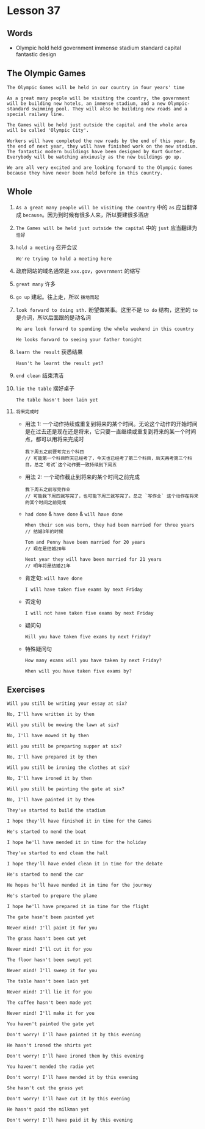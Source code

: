 # Lesson 37

## Words

- Olympic hold held government immense stadium standard capital fantastic design

## The Olympic Games

```
The Olympic Games will be held in our country in four years' time

As a great many people will be visiting the country, the government will be building new hotels, an immense stadium, and a new Olympic-standard swimming pool. They will also be building new roads and a special railway line.

The Games will be held just outside the capital and the whole area will be called 'Olympic City'.

Workers will have completed the new roads by the end of this year. By the end of next year, they will have finished work on the new stadium. The fantastic modern buildings have been designed by Kurt Gunter. Everybody will be watching anxiously as the new buildings go up.

We are all very excited and are looking forward to the Olympic Games because they have never been held before in this country.
```

## Whole

1. `As a great many people will be visiting the country` 中的 `as` 应当翻译成 `because`。因为到时候有很多人来，所以要建很多酒店

2. `The Games will be held just outside the capital` 中的 `just` 应当翻译为 `恰好`

3. `hold a meeting` 召开会议

   ```
   We're trying to hold a meeting here
   ```

4. 政府网站的域名通常是 `xxx.gov`，`government` 的缩写

5. `great many` 许多

6. `go up` 建起。往上走，所以 `拨地而起`

7. `look forward to doing sth.` 盼望做某事。这里不是 `to do` 结构，这里的 `to` 是介词，所以后面跟的是动名词

   ```
   We are look forward to spending the whole weekend in this country

   He looks forward to seeing your father tonight
   ```

8. `learn the result` 获悉结果

   ```
   Hasn't he learnt the result yet?
   ```

9. `end clean` 结束清洁

10. `lie the table` 摆好桌子

    ```
    The table hasn't been lain yet
    ```

11. `将来完成时`

    - 用法 1: 一个动作持续或重复到将来的某个时间。无论这个动作的开始时间是在过去还是现在还是将来，它只要一直继续或重复到将来的某一个时间点，都可以用将来完成时

      ```
      我下周五之前要考完五个科目
      // 可能第一个科目昨天已经考了，今天也已经考了第二个科目，后天再考第三个科目。总之`考试`这个动作要一致持续到下周五
      ```

    - 用法 2: 一个动作截止到将来的某个时间之前完成

      ```
      我下周五之前写完作业
      // 可能我下周四就写完了，也可能下周三就写完了。总之 `写作业` 这个动作在将来的某个时间之前完成
      ```

    - `had done` & `have done` & `will have done`

      ```
      When their son was born, they had been married for three years
      // 结婚3年的时候

      Tom and Penny have been married for 20 years
      // 现在是结婚20年

      Next year they will have been married for 21 years
      // 明年将是结婚21年
      ```

    - 肯定句: `will have done`

      ```
      I will have taken five exams by next Friday
      ```

    - 否定句

      ```
      I will not have taken five exams by next Friday
      ```

    - 疑问句

      ```
      Will you have taken five exams by next Friday?
      ```

    - 特殊疑问句

      ```
      How many exams will you have taken by next Friday?

      When will you have taken five exams by?
      ```

## Exercises

```
Will you still be writing your essay at six?

No, I'll have written it by then
```

```
Will you still be mowing the lawn at six?

No, I'll have mowed it by then
```

```
Will you still be preparing supper at six?

No, I'll have prepared it by then
```

```
Will you still be ironing the clothes at six?

No, I'll have ironed it by then
```

```
Will you still be painting the gate at six?

No, I'll have painted it by then
```

```
They've started to build the stadium

I hope they'll have finished it in time for the Games
```

```
He's started to mend the boat

I hope he'll have mended it in time for the holiday
```

```
They've started to end clean the hall

I hope they'll have ended clean it in time for the debate
```

```
He's started to mend the car

He hopes he'll have mended it in time for the journey
```

```
He's started to prepare the plane

I hope he'll have prepared it in time for the flight
```

```
The gate hasn't been painted yet

Never mind! I'll paint it for you
```

```
The grass hasn't been cut yet

Never mind! I'll cut it for you
```

```
The floor hasn't been swept yet

Never mind! I'll sweep it for you
```

```
The table hasn't been lain yet

Never mind! I'll lie it for you
```

```
The coffee hasn't been made yet

Never mind! I'll make it for you
```

```
You haven't painted the gate yet

Don't worry! I'll have painted it by this evening
```

```
He hasn't ironed the shirts yet

Don't worry! I'll have ironed them by this evening
```

```
You haven't mended the radio yet

Don't worry! I'll have mended it by this evening
```

```
She hasn't cut the grass yet

Don't worry! I'll have cut it by this evening
```

```
He hasn't paid the milkman yet

Don't worry! I'll have paid it by this evening
```
